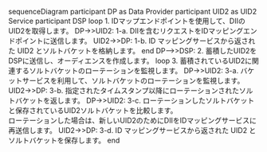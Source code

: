   sequenceDiagram
    participant DP as Data Provider
    participant UID2 as UID2 Service
    participant DSP
    loop 1. IDマップエンドポイントを使用して、DIIのUID2を取得します。
    DP->>UID2: 1-a. DIIを含むリクエストをIDマッピングエンドポイントに送信します。
    UID2->>DP: 1-b. ID マッピングサービスから返された UID2 とソルトバケットを格納します。
    end
    DP-->>DSP: 2. 蓄積したUID2をDSPに送信し、オーディエンスを作成します。
    loop 3. 蓄積されているUID2に関連するソルトバケットのローテーションを監視します。
       DP->>UID2: 3-a. バケットサービスを利用して、ソルトバケットのローテーションを監視します。
       UID2->>DP: 3-b. 指定されたタイムスタンプ以降にローテーションされたソルトバケットを返します。
       DP->>UID2: 3-c. ローテーションしたソルトバケットと保存されているUID2ソルトバケットを比較します。<br/>ローテーションした場合は、新しいUID2のためにDIIをIDマッピングサービスに再送信します。
       UID2->>DP: 3-d. ID マッピングサービスから返された UID2 とソルトバケットを保存します。
    end

  <!-- Mermaid Live Editor Source: https://mermaid-js.github.io/mermaid-live-editor/edit#pako:eNq1lM9PGkEUx_-VyZ6VRrmRhtNeODQhIb1xWdmx3URYuiwmjTFhZohi1JQohdrWSktLUSLY1KZpiu4f81h-_BedmcUCy-qpvcBm5s37fOd935stJWXqWIkoOfwijzMprBraM0tLJzMIZTXLNlJGVsvYSI0jLYdUzdZQ3DI3DR1b_pCnMXVVBMn_BLY2jRReSJOIi6UN08yilRCKqcA-AGPAakBbwL4D2wN2CvSz_C4BPerfOMNKC0gNSBMKRI3FgHQEgu-5r6rubU3u3QI5gQIVydX4cjQqIiJoZVkLIXGEx5bbQAvALoB2BYv-8vJPJVQEk14FCyHtcYH0nY9-mOBwnBoXsDVxI7SQ7wewHrBjgST7QPdGTgXIa6AHQM68agHhgm6AtQWKlYF-kxmEvkG9N7w-9GNxRp9cVcATnL4aQqPj4vDcCz2bVIhvzUkvEKAXUs4u0MbkqlyXqPP7Qans50ijwtPUnuomkCLQfcng2aufxoWGOEP3g29BOsAuJXVH_NKfwL5K8NHwXWPUrPqpaM7EsDBxviozFeXOls5nO-SfSZixNiysHRzsup23f50D6sj2qEsVjuyTWv_3l_EJr1M7mDY9G2y27IyHa5EStQjMXbs3MWn1nVP38k2Qf_e1Xbcy6rFZMY_XrEfRB9Bu_dotc1aXezCoXsnFotciHamM8LJ4sxgwc7Mz0nZ3DoOnze-K_h8G7q5UCwOnLClpbKU1Q-fP5ZZYTCr2c5zGSSXCP9dNC-fspJLMbPNILW-biZeZlBKxrTxeUvJZXbPvHlclsq5t5Pgq1g3btJ54L7B8iLf_AASCEgM -->
